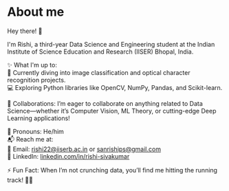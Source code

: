 # About me

Hey there! 👋

I'm Rishi, a third-year Data Science and Engineering student at the Indian Institute of Science Education and Research (IISER) Bhopal, India. 

✨ What I'm up to: <br/>
🔬 Currently diving into image classification and optical character recognition projects. <br/>
💻 Exploring Python libraries like OpenCV, NumPy, Pandas, and Scikit-learn. <br/>

🤝 Collaborations:
I’m eager to collaborate on anything related to Data Science—whether it’s Computer Vision, ML Theory, or cutting-edge Deep Learning applications! <br/>

🎯 Pronouns: He/him <br/>
📬 Reach me at: <br/>
📧 Email: rishi22@iiserb.ac.in or sanriships@gmail.com <br/>
🔗 LinkedIn: [linkedin.com/in/rishi-sivakumar](https://www.linkedin.com/in/rishi-sivakumar/) <br/>

⚡ Fun Fact: When I’m not crunching data, you’ll find me hitting the running track! 🏃‍♂️ <br/>

